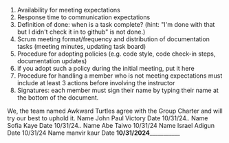 <group name>


1. Availability for meeting expectations
2. Response time to communication expectations
3. Definition of done: when is a task complete? (hint: "I'm done with that but I didn't check it in to github" is not done.)
4. Scrum meeting format/frequency and distribution of documentation tasks (meeting minutes, updating task board)
5. Procedure for adopting policies (e.g. code style, code check-in steps, documentation updates)
6. if you adopt such a policy during the initial meeting, put it here
7. Procedure for handling a member who is not meeting expectations
must include at
 least 3 actions before involving the instructor
9. Signatures: each member must sign their name by typing their name at the bottom of the document.

We, the team named Awkward Turtles agree with the Group Charter and will try our best to uphold it.
Name John Paul Victory Date 10/31/24..
Name Sofia Kaye Date 10/31/24..
Name Abe Taiwo 10/31/24
Name Israel Adigun Date 10/31/24
Name manvir kaur Date __10/31/2024_____________

